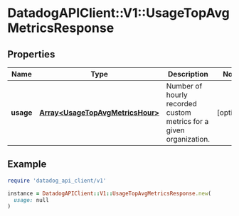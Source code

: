 # DatadogAPIClient::V1::UsageTopAvgMetricsResponse

## Properties

| Name | Type | Description | Notes |
| ---- | ---- | ----------- | ----- |
| **usage** | [**Array&lt;UsageTopAvgMetricsHour&gt;**](UsageTopAvgMetricsHour.md) | Number of hourly recorded custom metrics for a given organization. | [optional] |

## Example

```ruby
require 'datadog_api_client/v1'

instance = DatadogAPIClient::V1::UsageTopAvgMetricsResponse.new(
  usage: null
)
```

